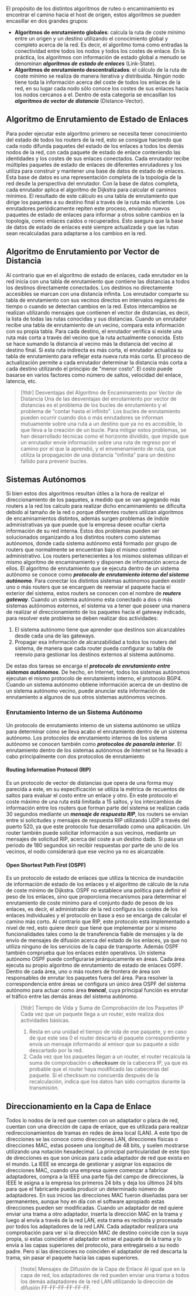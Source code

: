 El propósito de los distintos algoritmos de ruteo o encaminamiento es encontrar el camino hacia el host de origen, estos algoritmos se pueden encasillar en dos grandes grupos:
- **Algoritmos de enrutamiento globales**: calcula la ruta de coste mínimo entre un origen y un destino utilizando el conocimiento global y completo acerca de la red. Es decir, el algoritmo toma como entradas la conectividad entre todos los nodos y todos los costes de enlace. En la práctica, los algoritmos con información de estado global a menudo se denominan ***algoritmos de estado de enlaces*** (Link-State).
- **Algoritmos de enrutamiento descentralizados**: el cálculo de la ruta de coste mínimo se realiza de manera iterativa y distribuida. Ningún nodo tiene toda la información acerca del coste de todos los enlaces de la red, en su lugar cada nodo sólo conoce los costes de sus enlaces hacia los nodos cercanos a el. Dentro de esta categoría se encasillan los ***algoritmos de vector de distancia*** (Distance-Vector).
## Algoritmo de Enrutamiento de Estado de Enlaces
Para poder ejecutar este algoritmo primero se necesita tener conocimiento del estado de todos los routers de la red, esto se consigue haciendo que cada nodo difunda paquetes del estado de los enlaces a todos los demás nodos de la red, con cada paquete de estado de enlace conteniendo las identidades y los costes de sus enlaces conectados. 
Cada enrutador recibe múltiples paquetes de estado de enlaces de diferentes enrutadores y los utiliza para construir y mantener una base de datos de estado de enlaces. Esta base de datos es una representación completa de la topología de la red desde la perspectiva del enrutador. Con la base de datos completa, cada enrutador aplica el algoritmo de Dijkstra para calcular el caminos mínimos. El resultado de este cálculo es una tabla de enrutamiento que dirige los paquetes a su destino final a través de la ruta más eficiente.
Los enrutadores periódicamente repiten este proceso, enviando nuevos paquetes de estado de enlaces para informar a otros sobre cambios en la topología, como enlaces caídos o recuperados. Esto asegura que la base de datos de estado de enlaces esté siempre actualizada y que las rutas sean recalculadas para adaptarse a los cambios en la red.
## Algoritmo de Enrutamiento por Vector de Distancia
Al contrario que en el algoritmo de estado de enlaces, cada enrutador en la red inicia con una tabla de enrutamiento que contiene las distancias a todos los destinos directamente conectados. Los destinos no directamente accesibles se marcan con una distancia infinita.
Los enrutador comparte su tabla de enrutamiento con sus vecinos directos en intervalos regulares de tiempo o cuando se detectan cambios en la red. Estos intercambios se realizan utilizando mensajes que contienen el vector de distancias, es decir, la lista de todas las rutas conocidas y sus distancias.
Cuando un enrutador recibe una tabla de enrutamiento de un vecino, compara esta información con su propia tabla. Para cada destino, el enrutador verifica si existe una ruta más corta a través del vecino que la ruta actualmente conocida. Esto se hace sumando la distancia al vecino más la distancia del vecino al destino final. Si esta ruta indirecta es más corta, el enrutador actualiza su tabla de enrutamiento para reflejar esta nueva ruta más corta.
El proceso de actualización permite a cada enrutador determinar la distancia más corta a cada destino utilizando el principio de "menor costo". El costo puede basarse en varios factores como número de saltos, velocidad del enlace, latencia, etc.

>[!tldr] Desventajas del Algoritmo de Encaminamiento por Vector de Distancia
>Una de las desventajas del enrutamiento por vector de distancias es el problema de los bucles de enrutamiento y el problema de "contar hasta el infinito". Los bucles de enrutamiento pueden ocurrir cuando dos o más enrutadores se informan mutuamente sobre una ruta a un destino que ya no es accesible, lo que lleva a la creación de un bucle.
>Para mitigar estos problemas, se han desarrollado técnicas como el horizonte dividido, que impide que un enrutador envíe información sobre una ruta de regreso por el camino por el que la aprendió, y el envenenamiento de ruta, que utiliza la propagación de una distancia "infinita" para un destino fallido para prevenir bucles.
## Sistemas Autónomos
Si bien estos dos algoritmos resultan útiles a la hora de realizar el direccionamiento de los paquetes, a medido que se van agregando más routers a la red los calculo para realizar dicho encaminamiento se dificulta debido al tamaño de la red o porque diferentes routers utilizan algoritmos de encaminamientos distintos, además surgen problemas de índole administrativas ya que puede que la empresa desee ocultar cierta información de su red interna.
Estos dos problemas pueden ser solucionados organizando a los distintos routers como sistemas autónomos, donde cada sistema autónomo está formado por grupo de routers que normalmente se encuentran bajo el mismo control administrativo. Los routers pertenecientes a los mismos sistemas utilizan el mismo algoritmo de encaminamiento y disponen de información acerca de ellos. El algoritmo de enrutamiento que se ejecuta dentro de un sistema autónomo se conoce como ***protocolo de enrutamiento interno del sistema autónomo***. Para conectar los distintos sistemas autónomos pueden existir uno o más routers que se encarguen de reenviar el paquete hacia el exterior del sistema, estos routers se conocen con el nombre de ***routers gateway***.
Cuando un sistema autónomo esta conectado a dos o más sistemas autónomos externos, el sistema va a tener que poseer una manera de realizar el direccionamiento de los paquetes hacia el gateway indicado, para resolver este problema se deben realizar dos actividades:
1. El sistema autónomo tiene que aprender que destinos son alcanzables desde cada una de las gateways.
2. Propagar esa información de alcanzabilidad a todos los routers del sistema, de manera que cada router pueda configurar su tabla de reenvío para gestionar los destinos externos al sistema autónomo.

De estas dos tareas se encarga el ***protocolo de enrutamiento entre sistemas autónomos***. De hecho, en Internet, todos los sistemas autónomos ejecutan el mismo protocolo de enrutamiento interno, el protocolo BGP4. Cuando un sistema autónomo obtiene información acerca de un destino de un sistema autónomo vecino, puede anunciar esta información de enrutamiento a algunos de sus otros sistemas autónomos vecinos.
### Enrutamiento Interno de un Sistema Autónomo
Un protocolo de enrutamiento interno de un sistema autónomo se utiliza para determinar cómo se lleva acabo el enrutamiento dentro de un sistema autónomo. Los protocolos de enrutamiento internos de los sistema autónomo se conocen también como ***protocolos de pasarela interior***. El enrutamiento dentro de los sistemas autónomos de Internet se ha llevado a cabo principalmente con dos protocolos de enrutamiento
#### Routing Information Protocol (RIP)
Es un protocolo de vector de distancias que opera de una forma muy parecida a este, en su especificación se utiliza la métrica de recuentos de saltos para evaluar el costo entre un enlace y otro. En este protocolo el coste máximo de una ruta está limitada a 15 saltos, y los intercambios de información entre los routers que forman parte del sistema se realizan cada 30 segundos mediante un ***mensaje de respuesta RIP***, los routers se envían entre sí solicitudes y mensajes de respuesta RIP utilizando UDP a través del puerto 520, ya que este protocolo fue desarrollado como una aplicación. Un router también puede solicitar información a sus vecinos, mediante un mensajes de solicitud RIP, acerca del coste a un destino dado. Si pasa un periodo de 180 segundos sin recibir respuestas por parte de uno de los vecinos, el nodo considerará que ese vecino ya no es alcanzable.
#### Open Shortest Path First (OSPF)
Es un protocolo de estado de enlaces que utiliza la técnica de inundación de información de estado de los enlaces y el algoritmo de cálculo de la ruta de coste mínimo de Dijkstra. OSPF no establece una política para definir el peso de los enlaces, sino que proporciona mecanismos para determinar el enrutamiento de coste mínimo para el conjunto dado de pesos de los enlaces, es decir, el administrador de la red configura los costes de los enlaces individuales y el protocolo en base a eso se encarga de calcular el camino más corto.
Al contrario que RIP, este protocolo esta implementado a nivel de red, esto quiere decir que tiene que implementar por sí mismo funcionalidades tales como la de transferencia fiable de mensajes y la de envío de mensajes de difusión acerca del estado de los enlaces, ya que no utiliza ninguno de los servicios de la capa de transporte. Además OSPF también comprueba que los enlaces estén operativos.
Un sistema autónomo OSPF puede configurarse jerárquicamente en áreas. Cada área ejecuta su propio algoritmo de enrutamiento de estado de enlaces OSPF. Dentro de cada área, uno o más routers de frontera de área son responsables de enrutar los paquetes fuera del área. Para resolver la correspondencia entre áreas se configura un único área OSPF del sistema autónomo para actuar como área ***troncal***, cuya principal función es enrutar el tráfico entre las demás áreas del sistema autónomo.

>[!tldr] Tiempo de Vida y Suma de Comprobación de los Paquetes IP
>Cada vez que un paquete llega a un router, este realiza dos actividades básicas.
>1. Resta en una unidad el tiempo de vida de ese paquete, y en caso de que este sea 0 el router descarta el paquete correspondiente y envía un mensaje informando al emisor que su paquete a sido descartado por la red.
>2. Cada vez que los paquetes llegan a un router, el router recalcula la suma de comprobación o ***checksum*** de la cabecera IP, ya que es probable que el router haya modificado las cabeceras del paquete. Si el checksum no concuerda después de la recalculación, indica que los datos han sido corruptos durante la transmisión.
## Direccionamiento en la Capa de Enlace
Todos lo nodos de la red que cuenten con un adaptador o placa de red, cuentan con una dirección de capa de enlace, que es utilizada para realizar redireccionamientos de tramas en redes de área local (LAN). A este tipo de direcciones se las conoce como direcciones LAN, direcciones físicas o direcciones MAC, estas poseen una longitud de 48 bits, y suelen mostrarse utilizando una notación hexadecimal. La principal particularidad de este tipo de direcciones es que son únicas para cada adaptador de red que exista en el mundo. La IEEE se encarga de gestionar y asignar los espacios de direcciones MAC, cuando una empresa quiere comenzar a fabricar adaptadores, compra a la IEEE una parte fija del campo de direcciones, la IEEE le asigna a la empresa los primeros 24 bits y deja los últimos 24 bits para que el fabricante pueda producir un determinado número de adaptadores. En sus inicios las direcciones MAC fueron diseñadas para ser permanentes, aunque hoy en día con el software apropiado estas direcciones pueden ser modificadas.
Cuando un adaptador de red quiere enviar una trama a otro adaptador, inserta la dirección MAC en la trama y luego al envía a través de la red LAN, esta trama es recibida y procesada por todos los adaptadores de la red LAN. Cada adaptador realizara una comprobación para ver si la dirección MAC de destino coincide con la suya propia, si estas coinciden el adaptador extrae el paquete de la trama y lo envía a las capas superiores del protocolo, para entregárselo a su nodo padre. Pero si las direcciones no coinciden el adaptador de red descarta la trama, sin pasar el paquete hacia las capas superiores.

>[!note] Mensajes de Difusión de la Capa de Enlace
>Al igual que en la capa de red, los adaptadores de red pueden enviar una trama a todos los demás adaptadores de la red LAN utilizando la dirección de difusión FF-FF-FF-FF-FF-FF.
